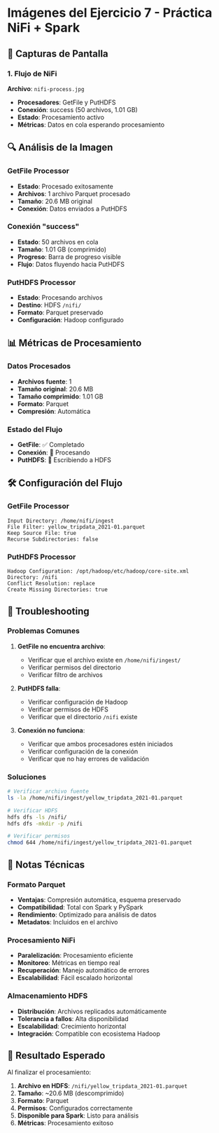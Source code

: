 # Imágenes del Ejercicio 7 - Práctica NiFi + Spark

## 📸 Capturas de Pantalla

### 1. Flujo de NiFi
**Archivo**: `nifi-process.jpg`
- **Procesadores**: GetFile y PutHDFS
- **Conexión**: success (50 archivos, 1.01 GB)
- **Estado**: Procesamiento activo
- **Métricas**: Datos en cola esperando procesamiento

## 🔍 Análisis de la Imagen

### GetFile Processor
- **Estado**: Procesado exitosamente
- **Archivos**: 1 archivo Parquet procesado
- **Tamaño**: 20.6 MB original
- **Conexión**: Datos enviados a PutHDFS

### Conexión "success"
- **Estado**: 50 archivos en cola
- **Tamaño**: 1.01 GB (comprimido)
- **Progreso**: Barra de progreso visible
- **Flujo**: Datos fluyendo hacia PutHDFS

### PutHDFS Processor
- **Estado**: Procesando archivos
- **Destino**: HDFS `/nifi/`
- **Formato**: Parquet preservado
- **Configuración**: Hadoop configurado

## 📊 Métricas de Procesamiento

### Datos Procesados
- **Archivos fuente**: 1
- **Tamaño original**: 20.6 MB
- **Tamaño comprimido**: 1.01 GB
- **Formato**: Parquet
- **Compresión**: Automática

### Estado del Flujo
- **GetFile**: ✅ Completado
- **Conexión**: 🔄 Procesando
- **PutHDFS**: 🔄 Escribiendo a HDFS

## 🛠️ Configuración del Flujo

### GetFile Processor
```properties
Input Directory: /home/nifi/ingest
File Filter: yellow_tripdata_2021-01.parquet
Keep Source File: true
Recurse Subdirectories: false
```

### PutHDFS Processor
```properties
Hadoop Configuration: /opt/hadoop/etc/hadoop/core-site.xml
Directory: /nifi
Conflict Resolution: replace
Create Missing Directories: true
```

## 🔧 Troubleshooting

### Problemas Comunes

1. **GetFile no encuentra archivo**:
   - Verificar que el archivo existe en `/home/nifi/ingest/`
   - Verificar permisos del directorio
   - Verificar filtro de archivos

2. **PutHDFS falla**:
   - Verificar configuración de Hadoop
   - Verificar permisos de HDFS
   - Verificar que el directorio `/nifi` existe

3. **Conexión no funciona**:
   - Verificar que ambos procesadores estén iniciados
   - Verificar configuración de la conexión
   - Verificar que no hay errores de validación

### Soluciones

```bash
# Verificar archivo fuente
ls -la /home/nifi/ingest/yellow_tripdata_2021-01.parquet

# Verificar HDFS
hdfs dfs -ls /nifi/
hdfs dfs -mkdir -p /nifi

# Verificar permisos
chmod 644 /home/nifi/ingest/yellow_tripdata_2021-01.parquet
```

## 📝 Notas Técnicas

### Formato Parquet
- **Ventajas**: Compresión automática, esquema preservado
- **Compatibilidad**: Total con Spark y PySpark
- **Rendimiento**: Optimizado para análisis de datos
- **Metadatos**: Incluidos en el archivo

### Procesamiento NiFi
- **Paralelización**: Procesamiento eficiente
- **Monitoreo**: Métricas en tiempo real
- **Recuperación**: Manejo automático de errores
- **Escalabilidad**: Fácil escalado horizontal

### Almacenamiento HDFS
- **Distribución**: Archivos replicados automáticamente
- **Tolerancia a fallos**: Alta disponibilidad
- **Escalabilidad**: Crecimiento horizontal
- **Integración**: Compatible con ecosistema Hadoop

## 🎯 Resultado Esperado

Al finalizar el procesamiento:

1. **Archivo en HDFS**: `/nifi/yellow_tripdata_2021-01.parquet`
2. **Tamaño**: ~20.6 MB (descomprimido)
3. **Formato**: Parquet
4. **Permisos**: Configurados correctamente
5. **Disponible para Spark**: Listo para análisis
6. **Métricas**: Procesamiento exitoso
